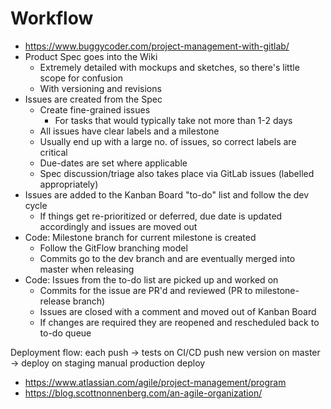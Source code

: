# Workflow


* https://www.buggycoder.com/project-management-with-gitlab/
* Product Spec goes into the Wiki
    * Extremely detailed with mockups and sketches, so there's little scope for confusion
    * With versioning and revisions
* Issues are created from the Spec
    * Create fine-grained issues
        * For tasks that would typically take not more than 1-2 days
    * All issues have clear labels and a milestone
    * Usually end up with a large no. of issues, so correct labels are critical
    * Due-dates are set where applicable
    * Spec discussion/triage also takes place via GitLab issues (labelled appropriately)
* Issues are added to the Kanban Board "to-do" list and follow the dev cycle
    * If things get re-prioritized or deferred, due date is updated accordingly and issues are moved out
* Code: Milestone branch for current milestone is created
    * Follow the GitFlow branching model
    * Commits go to the dev branch and are eventually merged into master when releasing
* Code: Issues from the to-do list are picked up and worked on
    * Commits for the issue are PR'd and reviewed (PR to milestone-release branch)
    * Issues are closed with a comment and moved out of Kanban Board
    * If changes are required they are reopened and rescheduled back to to-do queue



Deployment flow:
each push -> tests on CI/CD
push new version on master -> deploy on staging
manual production deploy


* https://www.atlassian.com/agile/project-management/program
* https://blog.scottnonnenberg.com/an-agile-organization/
